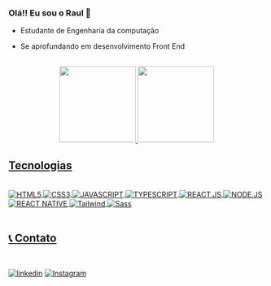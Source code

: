      
### Olá!! Eu sou o Raul 👋 <br/>
 - Estudante de Engenharia da computação 

 - Se aprofundando em desenvolvimento Front End 

<br>

<div align="center">
  <a href="https://github.com/RaulKons">
  <img height="150em" src="https://github-readme-stats.vercel.app/api?username=RaulKons&show_icons=true&theme=dracula&include_all_commits=true&count_private=true"/>
  <img height="150em" src="https://github-readme-stats.vercel.app/api/top-langs/?username=RaulKons&layout=compact&langs_count=7&theme=dracula"/>
</div>

## Tecnologias

<div style="diplay: inline_block"><br/>
    <img align="center" alt="HTML5" src="https://img.shields.io/badge/HTML5-E34F26?style=for-the-badge&logo=html5&logoColor=white" />
    <img align="center" alt="CSS3" src=https://img.shields.io/badge/CSS3-1572B6?style=for-the-badge&logo=css3&logoColor=white />
    <img align="center" alt="JAVASCRIPT" src=https://img.shields.io/badge/JavaScript-F7DF1E?style=for-the-badge&logo=javascript&logoColor=black />
    <img align="center" alt="TYPESCRIPT" src=https://img.shields.io/badge/TypeScript-007ACC?style=for-the-badge&logo=typescript&logoColor=white />
    <img align="center" alt="REACT.JS" src=https://img.shields.io/badge/React-20232A?style=for-the-badge&logo=react&logoColor=61DAFB />
    <img align="center" alt="NODE.JS" src=https://img.shields.io/badge/Node.js-43853D?style=for-the-badge&logo=node.js&logoColor=white/>
    <img align="center" alt="REACT NATIVE" src=https://img.shields.io/badge/React_Native-20232A?style=for-the-badge&logo=react&logoColor=61DAFB />
    <img align="center" alt="Tailwind" src=https://img.shields.io/badge/Tailwind_CSS-38B2AC?style=for-the-badge&logo=tailwind-css&logoColor=white />
    <img align="center" alt="Sass" src=https://img.shields.io/badge/Sass-CC6699?style=for-the-badge&logo=sass&logoColor=white />
</div><br/>

## 📞 Contato

<br>

 [![linkedin](https://img.shields.io/badge/LinkedIn-0077B5?style=for-the-badge&logo=linkedin&logoColor=white)](https://www.linkedin.com/in/raulcarlosconceição)
[![Instagram](https://img.shields.io/badge/Instagram-E4405F?style=for-the-badge&logo=instagram&logoColor=white)](https://www.instagram.com/raullcarloss)
 

